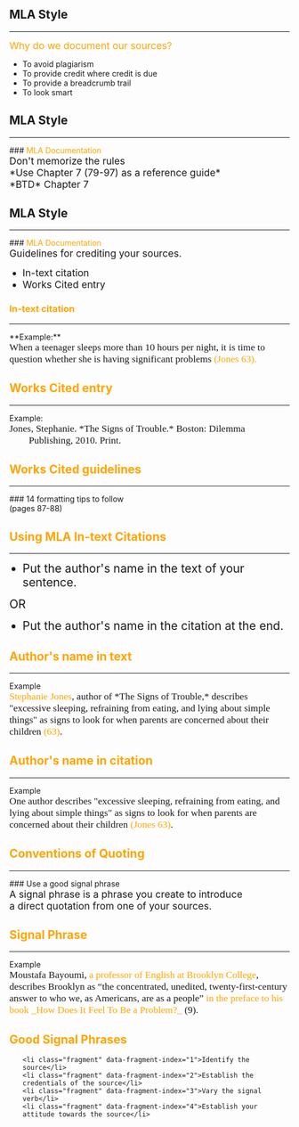 ## MLA Style
<hr />
<div style="font-size: 125%; color: orange;" class="fragment" data-fragment-index="0">Why do we document our sources?</div>
<ul>
	<li class="fragment" data-fragment-index="1">To avoid plagiarism</li>
	<li class="fragment" data-fragment-index="2">To provide credit where credit is due</li>
	<li class="fragment" data-fragment-index="3">To provide a breadcrumb trail</li>
	<li class="fragment" data-fragment-index="4">To look smart</li>
</ul>



## MLA Style
<hr />
### <span style="color: orange;">MLA Documentation</span>
<div style="font-size: 125%;"  class="fragment" data-fragment-index="0">Don't memorize the rules</div>
<div style="font-size: 125%;"  class="fragment" data-fragment-index="1">*Use Chapter 7 (79-97) as a reference guide*</div>


<div style="font-size: 125%">*BTD* Chapter 7</div>

## MLA Style
<hr />
### <span style="color: orange;">MLA Documentation</span>
<div style="font-size: 125%">Guidelines for crediting your sources.</div>

<ul>
<li style="font-size: 125%;" class="fragment" data-fragment-index="1">In-text citation</li>
<li style="font-size: 125%;" class="fragment" data-fragment-index="2">Works Cited entry</li>
</ul>


### <span style="color: orange;">In-text citation</span>
<hr />
**Example:**
<div style="text-align: left; font-family: Cambria, Serif; font-size: 125%; font-weight: normal;">When a teenager sleeps more than 10 hours per night, it is time to question whether she is having significant problems <span style="color: orange;" class="fragment" data-fragment-index="1">(Jones 63).</span></div>


## <span style="color: orange;">Works Cited entry</span>
<hr />
Example:
<div style="text-align: left; font-family: Cambria, Serif; font-size: 125%; font-weight: normal; margin-left: 2em; text-indent: -2em;">Jones, Stephanie. *The Signs of Trouble.* Boston: Dilemma Publishing, 2010. Print.</div>


## <span style="color: orange;">Works Cited guidelines</span>
<hr />
### 14 formatting tips to follow
<div style="text-size: 150%;">(pages 87-88)</div>



## <span style="color: orange;">Using MLA In-text Citations</span>
<hr />

<ul>
<li style="font-size: 150%" class="fragment roll-in" data-fragment-index="1">Put the author's name in the text of your sentence.</li>
</ul>
<div style="font-size: 150%" class="fragment" data-fragment-index="2">OR</div>
<ul>
<li style="font-size: 150%" class="fragment roll-in" data-fragment-index="3">
Put the author's name in the citation at the end.
</li>
</ul>

</div>


## <span style="color: orange;">Author's name in text</span>
<hr />
Example
<div style="text-align: left; font-family: Cambria, Serif; font-size: 125%; font-weight: normal;"><span style="color: orange;">Stephanie Jones</span>, author of *The Signs of Trouble,* describes "excessive sleeping, refraining from eating, and lying about simple things" as signs to look for when parents are concerned about their children <span style="color: orange;">(63)</span>.</div>


## <span style="color: orange;">Author's name in citation</span>
<hr />
Example
<div style="text-align: left; font-family: Cambria, Serif; font-size: 125%; font-weight: normal;">One author describes "excessive sleeping, refraining from eating, and lying about simple things" as signs to look for when parents are concerned about their children <span style="color: orange;">(Jones 63)</span>.</div>



## <span style="color: orange;">Conventions of Quoting</span>
<hr />
### Use a good signal phrase
<div style="font-size: 125%;">A signal phrase is a phrase you create to introduce <br />a direct quotation from one of your sources.</div>


## <span style="color: orange;">Signal Phrase</span>
<hr />
Example
<div style="text-align: left; font-family: Cambria, Serif; font-size: 125%; font-weight: normal;">Moustafa Bayoumi, <span style="color: orange;">a professor of English at Brooklyn College</span>, describes Brooklyn as &ldquo;the concentrated, unedited, twenty-first-century answer to who we, as Americans, are as a people&rdquo; <span style="color: orange;">in the preface to his book _How Does It Feel To Be a Problem?_</span> (9).</div>


## <span style="color: orange;">Good Signal Phrases</span>

<ul>

	<li class="fragment" data-fragment-index="1">Identify the source</li>
	<li class="fragment" data-fragment-index="2">Establish the credentials of the source</li>
	<li class="fragment" data-fragment-index="3">Vary the signal verb</li>
	<li class="fragment" data-fragment-index="4">Establish your attitude towards the source</li>

</ul>


			